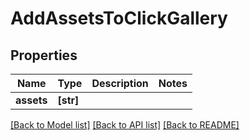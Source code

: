 # AddAssetsToClickGallery


## Properties

Name | Type | Description | Notes
------------ | ------------- | ------------- | -------------
**assets** | **[str]** |  | 

[[Back to Model list]](../#documentation-for-models) [[Back to API list]](../#documentation-for-api-endpoints) [[Back to README]](../)


